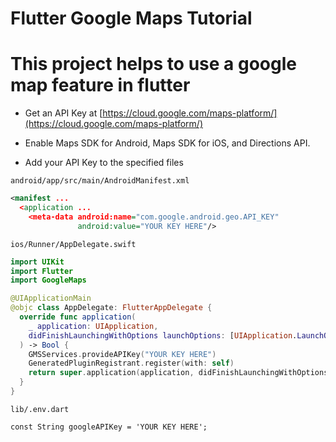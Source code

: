 # Flutter Google Maps Tutorial
# This project helps to use a google map feature in flutter

- Get an API Key at [https://cloud.google.com/maps-platform/](https://cloud.google.com/maps-platform/)

- Enable Maps SDK for Android, Maps SDK for iOS, and Directions API.

- Add your API Key to the specified files

`android/app/src/main/AndroidManifest.xml`

```xml
<manifest ...
  <application ...
    <meta-data android:name="com.google.android.geo.API_KEY"
               android:value="YOUR KEY HERE"/>
```

`ios/Runner/AppDelegate.swift`

```swift
import UIKit
import Flutter
import GoogleMaps

@UIApplicationMain
@objc class AppDelegate: FlutterAppDelegate {
  override func application(
    _ application: UIApplication,
    didFinishLaunchingWithOptions launchOptions: [UIApplication.LaunchOptionsKey: Any]?
  ) -> Bool {
    GMSServices.provideAPIKey("YOUR KEY HERE")
    GeneratedPluginRegistrant.register(with: self)
    return super.application(application, didFinishLaunchingWithOptions: launchOptions)
  }
}
```

`lib/.env.dart`

```
const String googleAPIKey = 'YOUR KEY HERE';
```
